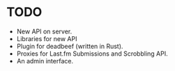 # TODO

- New API on server.
- Libraries for new API
- Plugin for deadbeef (written in Rust).
- Proxies for Last.fm Submissions and Scrobbling API.
- An admin interface.
